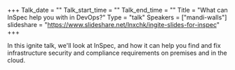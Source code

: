 +++
Talk_date = ""
Talk_start_time = ""
Talk_end_time = ""
Title = "What can InSpec help you with in DevOps?"
Type = "talk"
Speakers = ["mandi-walls"]
slideshare = "https://www.slideshare.net/lnxchk/ingite-slides-for-inspec"
+++

In this ignite talk, we'll look at InSpec, and how it can help you find and fix infrastructure security and compliance requirements on premises and in the cloud.

